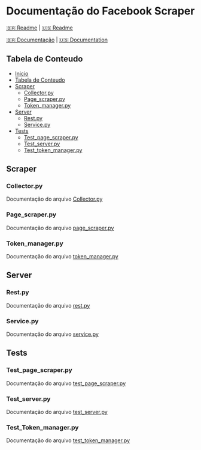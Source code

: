 # Documentação do Facebook Scraper

[:brazil: Readme](../../../README.md) |
[:us: Readme](../../Readme/Language/English/README.md)

[:brazil: Documentação](./Doc.md) |
[:us: Documentation](../English/Doc.md)

## Tabela de Conteudo

* [Inicio](#documentacao-do-facebook-scraper)
* [Tabela de Conteudo](#tabela-de-conteudo)
* [Scraper](#scraper)
  * [Collector.py](#collector)
  * [Page_scraper.py](#page_scraper)
  * [Token_manager.py](#token_manager)
* [Server](#server)
  * [Rest.py](#rest)
  * [Service.py](#service)
* [Tests](#tests)
  * [Test_page_scraper.py](#test_page_scraper)
  * [Test_server.py](#test_server)
  * [Test_token_manager.py](#test_token_manager)

## Scraper

### Collector.py

Documentação do arquivo [Collector.py](../../../scraper/collector.py)

### Page_scraper.py

Documentação do arquivo [page_scraper.py](../../../scraper/page_scraper.py)

### Token_manager.py

Documentação do arquivo [token_manager.py](../../../scraper/token_manager.py)

## Server

### Rest.py

Documentação do arquivo [rest.py](../../../server/rest.py)

### Service.py

Documentação do arquivo [service.py](../../../server/service.py)

## Tests

### Test_page_scraper.py

Documentação do arquivo [test_page_scraper.py](../../../tests/test_page_scraper.py)

### Test_server.py

Documentação do arquivo [test_server.py](../../../tests/test_server.py)

### Test_Token_manager.py

Documentação do arquivo [test_token_manager.py](../../../tests/test_token_manager.py)
